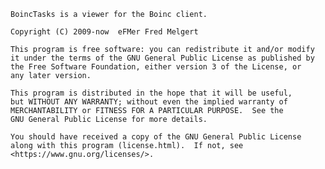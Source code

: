     BoincTasks is a viewer for the Boinc client.

    Copyright (C) 2009-now  eFMer Fred Melgert

    This program is free software: you can redistribute it and/or modify
    it under the terms of the GNU General Public License as published by
    the Free Software Foundation, either version 3 of the License, or
    any later version.

    This program is distributed in the hope that it will be useful,
    but WITHOUT ANY WARRANTY; without even the implied warranty of
    MERCHANTABILITY or FITNESS FOR A PARTICULAR PURPOSE.  See the
    GNU General Public License for more details.

    You should have received a copy of the GNU General Public License
    along with this program (license.html).  If not, see <https://www.gnu.org/licenses/>.
